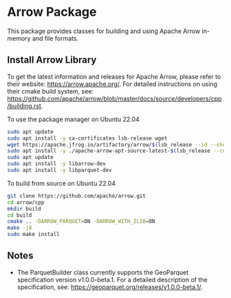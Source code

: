 # Arrow Package

This package provides classes for building and using Apache Arrow in-memory and file formats.

## Install Arrow Library

To get the latest information and releases for Apache Arrow, please refer to their website: https://arrow.apache.org/.  For detailed instructions on using their cmake build system, see: https://github.com/apache/arrow/blob/master/docs/source/developers/cpp/building.rst.

To use the package manager on Ubuntu 22.04
```bash
sudo apt update
sudo apt install -y ca-certificates lsb-release wget
wget https://apache.jfrog.io/artifactory/arrow/$(lsb_release --id --short | tr 'A-Z' 'a-z')/apache-arrow-apt-source-latest-$(lsb_release --codename --short).deb
sudo apt install -y ./apache-arrow-apt-source-latest-$(lsb_release --codename --short).deb
sudo apt update
sudo apt install -y libarrow-dev
sudo apt install -y libparquet-dev
```

To build from source on Ubuntu 22.04
```bash
git clone https://github.com/apache/arrow.git
cd arrow/cpp
mkdir build
cd build
cmake .. -DARROW_PARQUET=ON -DARROW_WITH_ZLIB=ON
make -j8
sudo make install
```

## Notes

* The ParquetBuilder class currently supports the GeoParquet specification version v1.0.0-beta.1.  For a detailed description of the specification, see: https://geoparquet.org/releases/v1.0.0-beta.1/.

